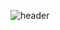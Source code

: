 ![header](https://capsule-render.vercel.app/api?type=waving&text=Hi!%20I'm%20Yunhwan!&height=250&fontSize=16)
